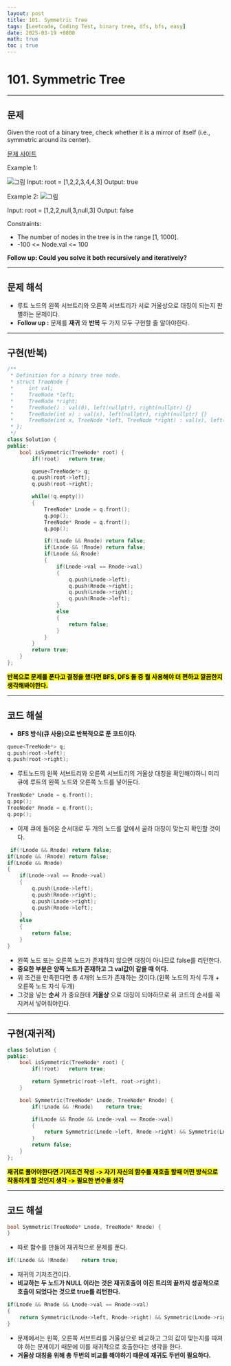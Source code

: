```yaml
---
layout: post
title: 101. Symmetric Tree
tags: [Leetcode, Coding Test, binary tree, dfs, bfs, easy]
date: 2025-03-19 +0800
math: true
toc : true
---
```




# 101. Symmetric Tree


****


## 문제

Given the root of a binary tree, check whether it is a mirror of itself (i.e., symmetric around its center).

[문제 사이트](https://leetcode.com/problems/symmetric-tree/description/?envType=study-plan-v2&envId=top-interview-150)

Example 1:

![그림](https://assets.leetcode.com/uploads/2021/02/19/symtree1.jpg)
Input: root = [1,2,2,3,4,4,3]
Output: true


Example 2:
![그림](https://assets.leetcode.com/uploads/2021/02/19/symtree2.jpg)

Input: root = [1,2,2,null,3,null,3]
Output: false
 

Constraints:

- The number of nodes in the tree is in the range [1, 1000].
- -100 <= Node.val <= 100
 

**Follow up: Could you solve it both recursively and iteratively?**




****


## 문제 해석

- 루트 노드의 왼쪽 서브트리와 오른쪽 서브트리가 서로 거울상으로 대칭이 되는지 판별하는 문제이다.
- **Follow up :** 문제를 **재귀** 와 **반복** 두 가지 모두 구현할 줄 알아야한다.




****


## 구현(반복)

```cpp
/**
 * Definition for a binary tree node.
 * struct TreeNode {
 *     int val;
 *     TreeNode *left;
 *     TreeNode *right;
 *     TreeNode() : val(0), left(nullptr), right(nullptr) {}
 *     TreeNode(int x) : val(x), left(nullptr), right(nullptr) {}
 *     TreeNode(int x, TreeNode *left, TreeNode *right) : val(x), left(left), right(right) {}
 * };
 */
class Solution {
public:
    bool isSymmetric(TreeNode* root) {
        if(!root)   return true;

        queue<TreeNode*> q;
        q.push(root->left);
        q.push(root->right);

        while(!q.empty())
        {
            TreeNode* Lnode = q.front();
            q.pop();
            TreeNode* Rnode = q.front();
            q.pop();

            if(!Lnode && Rnode) return false;
            if(Lnode && !Rnode) return false;
            if(Lnode && Rnode)
            {
                if(Lnode->val == Rnode->val)
                {
                    q.push(Lnode->left);
                    q.push(Rnode->right);
                    q.push(Lnode->right);
                    q.push(Rnode->left);
                }
                else
                {
                    return false;
                }
            }
        }
        return true;
    }
};
```

<mark>**반복으로 문제를 푼다고 결정을 했다면 BFS, DFS 둘 중 뭘 사용해야 더 편하고 깔끔한지 생각해봐야한다.**</mark>

****

## 코드 해설

- **BFS 방식(큐 사용)으로 반복적으로 푼 코드이다.**


```cpp
queue<TreeNode*> q;
q.push(root->left);
q.push(root->right);
```

- 루트노드의 왼쪽 서브트리와 오른쪽 서브트리의 거울상 대칭을 확인해야하니 미리 큐에 루트의 왼쪽 노드와 오른쪽 노드를 넣어둔다.



```cpp
TreeNode* Lnode = q.front();
q.pop();
TreeNode* Rnode = q.front();
q.pop();
```

- 이제 큐에 들어온 순서대로 두 개의 노드를 앞에서 골라 대칭이 맞는지 확인할 것이다.


```cpp
 if(!Lnode && Rnode) return false;
if(Lnode && !Rnode) return false;
if(Lnode && Rnode)
{
    if(Lnode->val == Rnode->val)
    {
        q.push(Lnode->left);
        q.push(Rnode->right);
        q.push(Lnode->right);
        q.push(Rnode->left);
    }
    else
    {
        return false;
    }
}
```

- 왼쪽 노드 또는 오른쪽 노드가 존재하지 않으면 대칭이 아니므로 false를 리턴한다.
- **중요한 부분은 양쪽 노드가 존재하고 그 val값이 같을 때 이다.**
- 위 조건을 만족한다면 총 4개의 노드가 존재하는 것이다.(왼쪽 노드의 자식 두개 + 오른쪽 노드 자식 두개)
- 그것을 넣는 **순서** 가 중요한데 **거울상** 으로 대칭이 되야하므로 위 코드의 순서를 꼭 지켜서 넣어줘야한다.





****


## 구현(재귀적)


```cpp
class Solution {
public:
    bool isSymmetric(TreeNode* root) {
        if(!root)   return true;

        return Symmetric(root->left, root->right);
    }

    bool Symmetric(TreeNode* Lnode, TreeNode* Rnode) {
        if(!Lnode && !Rnode)    return true;

        if(Lnode && Rnode && Lnode->val == Rnode->val)
        {
            return Symmetric(Lnode->left, Rnode->right) && Symmetric(Lnode->right, Rnode->left);
        }
        return false;
    }
};
```


<mark>**재귀로 풀어야한다면 기저조건 작성 -> 자기 자신의 함수를 재호출 할때 어떤 방식으로 작동하게 할 것인지 생각 -> 필요한 변수들 생각**</mark>



****

## 코드 해설


```cpp
bool Symmetric(TreeNode* Lnode, TreeNode* Rnode) {
}
```

- 따로 함수를 만들어 재귀적으로 문제를 푼다.

```cpp
if(!Lnode && !Rnode)    return true;
```
- 재귀의 기저조건이다.
- **비교하는 두 노드가 NULL 이라는 것은 재귀호출이 이진 트리의 끝까지 성공적으로 호출이 되었다는 것으로 true를 리턴한다.**


```cpp
if(Lnode && Rnode && Lnode->val == Rnode->val)
{
    return Symmetric(Lnode->left, Rnode->right) && Symmetric(Lnode->right, Rnode->left);
}
```

- 문제에서는 왼쪽, 오른쪽 서브트리를 거울상으로 비교하고 그의 값이 맞는지를 따져야 하는 문제이기 때문에 이를 재귀적으로 호출한다는 생각을 한다.
- **거울상 대칭을 위해 총 두번의 비교를 해야하기 때문에 재귀도 두번이 필요하다.**